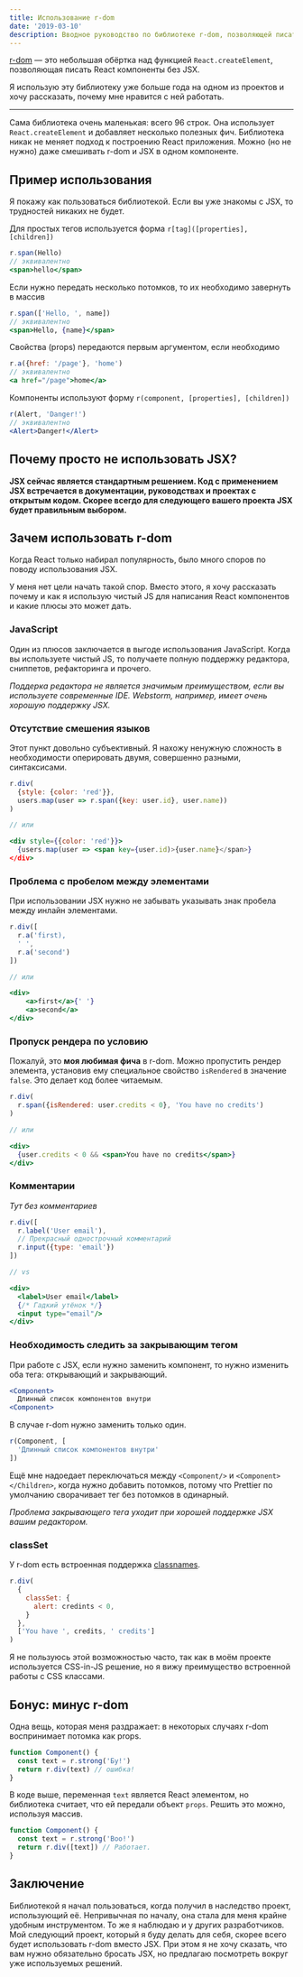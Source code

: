 ```yaml
---
title: Использование r-dom
date: '2019-03-10'
description: Вводное руководство по библиотеке r-dom, позволяющей писать ReactJS компоненты без JSX
---
```

[r-dom][r-dom] — это небольшая обёртка над функцией `React.createElement`, позволяющая писать
React компоненты без JSX.

Я использую эту библиотеку уже больше года на одном из проектов и хочу рассказать, почему
мне нравится с ней работать.

---

Сама библиотека очень маленькая: всего 96 строк. Она использует `React.createElement` и
добавляет несколько полезных фич.
Библиотека никак не меняет подход к построению React приложения. Можно (но не нужно) даже
смешивать r-dom и JSX в одном компоненте.

## Пример использования

Я покажу как пользоваться библиотекой. Если вы уже знакомы с JSX, то трудностей никаких
не будет.


Для простых тегов используется форма `r[tag]([properties], [children])`

```jsx
r.span(Hello)
// эквивалентно
<span>hello</span>
```

Если нужно передать несколько потомков, то их необходимо завернуть в массив

```jsx
r.span(['Hello, ', name])
// эквивалентно
<span>Hello, {name}</span>
```

Свойства (props) передаются первым аргументом, если необходимо

```jsx
r.a({href: '/page'}, 'home')
// эквивалентно
<a href="/page">home</a>
```

Компоненты используют форму `r(component, [properties], [children])`

```jsx
r(Alert, 'Danger!')
// эквивалентно
<Alert>Danger!</Alert>
```

## Почему просто не использовать JSX?

**JSX сейчас является стандартным решением. Код с применением JSX встречается в
документации, руководствах и проектах с открытым кодом. Скорее всегдо для следующего вашего проекта
JSX будет правильным выбором.**


## Зачем использовать r-dom

Когда React только набирал популярность, было много споров по поводу использования JSX.

У меня нет цели начать такой спор. Вместо этого, я хочу рассказать почему и как я использую
чистый JS для написания React компонентов и какие плюсы это может дать.

### JavaScript

Один из плюсов заключается в выгоде использования JavaScript.
Когда вы используете чистый JS, то получаете полную поддержку редактора, сниппетов,
рефакторинга и прочего.

*Поддерка редактора не является значимым преимуществом, если вы используете современные IDE.
Webstorm, например, имеет очень хорошую поддержку JSX.*

### Отсутствие смешения языков

Этот пункт довольно субъективный. Я нахожу ненужную сложность в необходимости оперировать
двумя, совершенно разными, синтаксисами.

```jsx
r.div(
  {style: {color: 'red'}},
  users.map(user => r.span({key: user.id}, user.name))
)

// или

<div style={{color: 'red'}}>
  {users.map(user => <span key={user.id)>{user.name}</span>}
</div>
```

### Проблема с пробелом между элементами

При использовании JSX нужно не забывать указывать знак пробела между инлайн элементами.

```jsx
r.div([
  r.a('first),
  ' ',
  r.a('second')
])

// или

<div>
    <a>first</a>{' '}
    <a>second</a>
</div>

```

### Пропуск рендера по условию

Пожалуй, это **моя любимая фича** в r-dom. Можно пропустить рендер элемента, установив ему
специальное свойство `isRendered` в значение `false`. Это делает код более читаемым.

```jsx
r.div(
  r.span({isRendered: user.credits < 0}, 'You have no credits')
)

// или

<div>
  {user.credits < 0 && <span>You have no credits</span>}
</div>
```

### Комментарии

*Тут без комментариев*

```jsx
r.div([
  r.label('User email'),
  // Прекрасный однострочный комментарий
  r.input({type: 'email'})
])

// vs

<div>
  <label>User email</label>
  {/* Гадкий утёнок */}
  <input type="email"/>
</div>
```

### Необходимость следить за закрывающим тегом

При работе с JSX, если нужно заменить компонент, то нужно изменить оба тега: открывающий
и закрывающий.

```jsx
<Component>
  Длинный список компонентов внутри
<Component>
```

В случае r-dom нужно заменить только один.

```jsx
r(Component, [
  'Длинный список компонентов внутри'
])
```

Ещё мне надоедает переключаться между `<Component/>` и `<Component></Children>`,
когда нужно добавить потомков, потому что Prettier по умолчанию сворачивает тег без
потомков в одинарный.

*Проблема закрывающего тега уходит при хорошей поддержке JSX вашим редактором.*

### classSet

У r-dom есть встроенная поддержка [classnames](https://www.npmjs.com/package/classnames).

```jsx
r.div(
  {
    classSet: {
      alert: credints < 0,
    }
  },
  ['You have ', credits, ' credits']
)
```

Я не пользуюсь этой возможностью часто, так как в моём проекте используется CSS-in-JS
решение, но я вижу преимущество встроенной работы с CSS классами.

## Бонус: минус r-dom

Одна вещь, которая меня раздражает: в некоторых случаях r-dom воспринимает потомка
как props.

```jsx
function Component() {
  const text = r.strong('Бу!')
  return r.div(text) // ошибка!
}
```

В коде выше, переменная `text` является React элементом, но библиотека считает, что ей
передали объект `props`. Решить это можно, используя массив.

```jsx
function Component() {
  const text = r.strong('Boo!')
  return r.div([text]) // Работает.
}
```

## Заключение

Библиотекой я начал пользоваться, когда получил в наследство проект, использующий её.
Непривычная по началу, она стала для меня крайне удобным инструментом. То же я наблюдаю
и у других разработчиков. Мой следующий проект, который я буду делать для себя, скорее
всего будет использовать r-dom вместо JSX. При этом я не хочу сказать, что вам нужно
обязательно бросать JSX, но предлагаю посмотреть вокруг уже используемых решений.

[r-dom]: https://github.com/uber/r-dom

